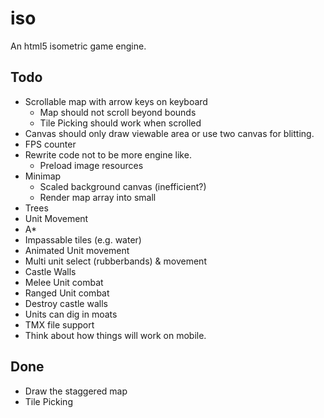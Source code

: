 iso
====

An html5 isometric game engine.

Todo
----
* Scrollable map with arrow keys on keyboard
  * Map should not scroll beyond bounds
  * Tile Picking should work when scrolled
* Canvas should only draw viewable area or use two canvas for blitting.
* FPS counter
* Rewrite code not to be more engine like.
  * Preload image resources
* Minimap
  * Scaled background canvas (inefficient?)
  * Render map array into small
* Trees
* Unit Movement
* A*
* Impassable tiles (e.g. water)
* Animated Unit movement
* Multi unit select (rubberbands) & movement
* Castle Walls
* Melee Unit combat
* Ranged Unit combat
* Destroy castle walls
* Units can dig in moats
* TMX file support
* Think about how things will work on mobile.

Done
----
* Draw the staggered map
* Tile Picking
